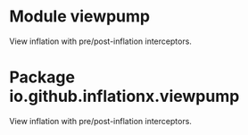 # Module viewpump

View inflation with pre/post-inflation interceptors.

# Package io.github.inflationx.viewpump

View inflation with pre/post-inflation interceptors.
